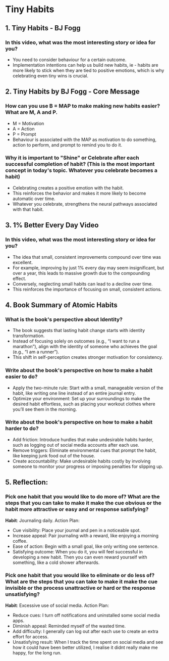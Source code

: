 # Tiny Habits

## 1. Tiny Habits - BJ Fogg

### In this video, what was the most interesting story or idea for you?
- You need to consider behaviour for a certain outcome.
- Implementation intentions can help us build new habits, ie - habits are more likely to stick when they are tied to positive emotions, which is why celebrating even tiny wins is crucial.

## 2. Tiny Habits by BJ Fogg - Core Message

### How can you use B = MAP to make making new habits easier? What are M, A and P.

- M = Motivation
- A = Action
- P = Prompt
- Behaviour is associated with the MAP as motivation to do something, action to perform, and prompt to remind you to do it.

### Why it is important to "Shine" or Celebrate after each successful completion of habit? (This is the most important concept in today's topic. Whatever you celebrate becomes a habit)

- Celebrating creates a positive emotion with the habit. 
- This reinforces the behavior and makes it more likely to become automatic over time. 
- Whatever you celebrate, strengthens the neural pathways associated with that habit.

## 3. 1% Better Every Day Video

### In this video, what was the most interesting story or idea for you?

- The idea that small, consistent improvements compound over time was excellent. 
- For example, improving by just 1% every day may seem insignificant, but over a year, this leads to massive growth due to the compounding effect. 
- Conversely, neglecting small habits can lead to a decline over time. 
- This reinforces the importance of focusing on small, consistent actions.

## 4. Book Summary of Atomic Habits

### What is the book's perspective about Identity?

- The book suggests that lasting habit change starts with identity transformation.
- Instead of focusing solely on outcomes (e.g., “I want to run a marathon”), align with the identity of someone who achieves the goal (e.g., “I am a runner”).
- This shift in self-perception creates stronger motivation for consistency.


### Write about the book's perspective on how to make a habit easier to do?

- Apply the two-minute rule: Start with a small, manageable version of the habit, like writing one line instead of an entire journal entry.
- Optimize your environment: Set up your surroundings to make the desired habit effortless, such as placing your workout clothes where you’ll see them in the morning.


### Write about the book's perspective on how to make a habit harder to do?

- Add friction: Introduce hurdles that make undesirable habits harder, such as logging out of social media accounts after each use.
- Remove triggers: Eliminate environmental cues that prompt the habit, like keeping junk food out of the house.
- Create accountability: Make undesirable habits costly by involving someone to monitor your progress or imposing penalties for slipping up.

## 5. Reflection:

### Pick one habit that you would like to do more of? What are the steps that you can take to make it make the cue obvious or the habit more attractive or easy and or response satisfying?

**Habit**: Journaling daily.
Action Plan:

- Cue visibility: Place your journal and pen in a noticeable spot.
- Increase appeal: Pair journaling with a reward, like enjoying a morning coffee.
- Ease of action: Begin with a small goal, like only writing one sentence.
- Satisfying outcome: When you do it, you will feel successful in developing a new habit. Then you can even reward yourself with something, like a cold shower afterwards.

### Pick one habit that you would like to eliminate or do less of? What are the steps that you can take to make it make the cue invisible or the process unattractive or hard or the response unsatisfying?

**Habit**: Excessive use of social media.
Action Plan:

- Reduce cues: I turn off notifications and uninstalled some social media apps.
- Diminish appeal: Reminded myself of the wasted time.
- Add difficulty: I generally can log out after each use to create an extra effort for access.
- Unsatisfying result: When I track the time spent on social media and see how it could have been better utilized, I realise it didnt really make me happy, for the long run.